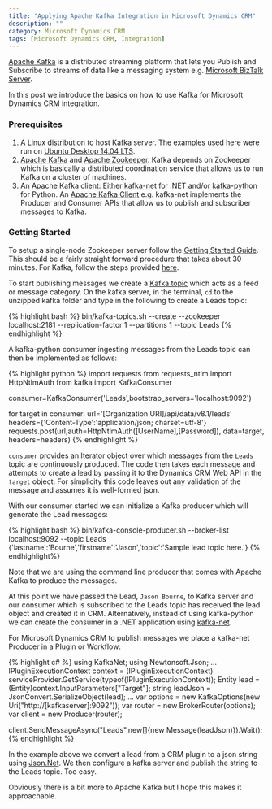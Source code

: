 ```yaml
---
title: "Applying Apache Kafka Integration in Microsoft Dynamics CRM"
description: ""
category: Microsoft Dynamics CRM
tags: [Microsoft Dynamics CRM, Integration]
---
```




[Apache Kafka](http://kafka.apache.org/) is a distributed streaming platform that lets you Publish and Subscribe to streams of data like a messaging system e.g. [Microsoft BizTalk Server](https://www.microsoft.com/en-us/cloud-platform/biztalk).

In this post we introduce the basics on how to use Kafka for Microsoft Dynamics CRM integration.

### Prerequisites

1. A Linux distribution to host Kafka server. The examples used here were run on [Ubuntu Desktop 14.04 LTS](http://releases.ubuntu.com/14.04/).
2. [Apache Kafka](https://www.apache.org/dyn/closer.cgi?path=/kafka/0.10.0.0/kafka_2.11-0.10.0.0.tgz) and [Apache Zookeeper](http://www.apache.org/dyn/closer.cgi/zookeeper/). Kafka depends on Zookeeper which is basically a distributed coordination service that allows us to run Kafka on a cluster of machines.
3. An Apache Kafka client: Either [kafka-net](https://www.nuget.org/packages/kafka-net/) for .NET and/or [kafka-python](https://pypi.python.org/pypi/kafka-python) for Python. An [Apache Kafka Client](https://cwiki.apache.org/confluence/display/KAFKA/Clients) e.g. kafka-net implements the Producer and Consumer APIs that allow us to publish and subscriber messages to Kafka.

### Getting Started
To setup a single-node Zookeeper server follow the [Getting Started Guide](https://zookeeper.apache.org/doc/trunk/zookeeperStarted.html). This should be a fairly straight forward procedure that takes about 30 minutes. For Kafka, follow the steps provided [here](https://kafka.apache.org/quickstart.html).

To start publishing messages we create a [Kafka topic](http://kafka.apache.org/090/documentation.html#intro_topics) which acts as a feed or message category.
On the kafka server, in the terminal, `cd` to the unzipped kafka folder and type in the following to create a Leads topic:

{% highlight bash %}
bin/kafka-topics.sh --create --zookeeper localhost:2181 --replication-factor 1 --partitions 1 --topic Leads
{% endhighlight %}  

A kafka-python consumer ingesting messages from the Leads topic can then be implemented as follows:

{% highlight python %}
import requests
from requests_ntlm import HttpNtlmAuth
from kafka import KafkaConsumer

consumer=KafkaConsumer('Leads',bootstrap_servers='localhost:9092')

for target in consumer:
    url='[Organization URI]/api/data/v8.1/leads'
    headers={'Content-Type':'application/json; charset=utf-8'}
    requests.post(url,auth=HttpNtlmAuth([UserName],[Password]),
         data=target, headers=headers)
{% endhighlight %}

`consumer` provides an Iterator object over which messages from the `Leads` topic are continuously produced. The code then takes each message and attempts to create a lead by passing it to the Dynamics CRM Web API in the `target` object.
For simplicity this code leaves out any validation of the message and assumes it is well-formed json.

With our consumer started we can initialize a Kafka producer which will generate the Lead messages:  

{% highlight bash %}
bin/kafka-console-producer.sh --broker-list localhost:9092 --topic Leads
{'lastname':'Bourne','firstname':'Jason','topic':'Sample lead topic here.'}
{% endhighlight%}

Note that we are using the command line producer that comes with Apache Kafka to produce the messages. 

At this point we have passed the Lead, `Jason Bourne`, to Kafka server and our consumer which is subscribed to the Leads topic has received the lead object and created it in CRM. 
Alternatively, instead of using kafka-python we can create the consumer in a .NET application using [kafka-net](https://www.nuget.org/packages/kafka-net/).

For Microsoft Dynamics CRM to publish messages we place a kafka-net Producer in a Plugin or Workflow:

{% highlight c# %}
using KafkaNet;
using Newtonsoft.Json;
...
IPluginExecutionContext context = (IPluginExecutionContext)
        serviceProvider.GetService(typeof(IPluginExecutionContext));
Entity lead = (Entity)context.InputParameters["Target"];
string leadJson = JsonConvert.SerializeObject(lead);
...
var options = new KafkaOptions(new Uri("http://[kafkaserver]:9092"));
var router = new BrokerRouter(options);
var client = new Producer(router);

client.SendMessageAsync("Leads",new[]{new Message(leadJson)}).Wait();
{% endhighlight %}

In the example above we convert a lead from a CRM plugin to a json string using [Json.Net](http://www.newtonsoft.com/json). We then configure a kafka server and publish the string to the Leads topic. Too easy.

Obviously there is a bit more to Apache Kafka but I hope this makes it approachable. 